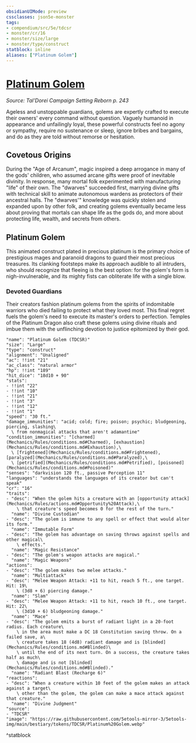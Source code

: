 ```yaml
---
obsidianUIMode: preview
cssclasses: json5e-monster
tags:
- compendium/src/5e/tdcsr
- monster/cr/16
- monster/size/large
- monster/type/construct
statblock: inline
aliases: ["Platinum Golem"]
---
```

# [Platinum Golem](Mechanics\bestiary\construct/platinum-golem-tdcsr.md)
*Source: Tal'Dorei Campaign Setting Reborn p. 243*  

Ageless and unstoppable guardians, golems are expertly crafted to execute their owners' every command without question. Vaguely humanoid in appearance and unfailingly loyal, these powerful constructs feel no agony or sympathy, require no sustenance or sleep, ignore bribes and bargains, and do as they are told without remorse or hesitation.

## Covetous Origins

During the "Age of Arcanum", magic inspired a deep arrogance in many of the gods' children, who assumed arcane gifts were proof of inevitable divinity. In response, many mortal folk experimented with manufacturing "life" of their own. The "dwarves" succeeded first, marrying divine gifts with technical skill to animate autonomous wardens as protectors of their ancestral halls. The "dwarves'" knowledge was quickly stolen and expanded upon by other folk, and creating golems eventually became less about proving that mortals can shape life as the gods do, and more about protecting life, wealth, and secrets from others.

## Platinum Golem

This animated construct plated in precious platinum is the primary choice of prestigious mages and paranoid dragons to guard their most precious treasures. Its clanking footsteps make its approach audible to all intruders, who should recognize that fleeing is the best option: for the golem's form is nigh-invulnerable, and its mighty fists can obliterate life with a single blow.

### Devoted Guardians

Their creators fashion platinum golems from the spirits of indomitable warriors who died failing to protect what they loved most. This final regret fuels the golem's need to execute its master's orders to perfection. Temples of the Platinum Dragon also craft these golems using divine rituals and imbue them with the unflinching devotion to justice epitomized by their god.

```statblock
"name": "Platinum Golem (TDCSR)"
"size": "Large"
"type": "construct"
"alignment": "Unaligned"
"ac": !!int "21"
"ac_class": "natural armor"
"hp": !!int "189"
"hit_dice": "18d10 + 90"
"stats":
- !!int "22"
- !!int "10"
- !!int "21"
- !!int "3"
- !!int "12"
- !!int "1"
"speed": "30 ft."
"damage_immunities": "acid; cold; fire; poison; psychic; bludgeoning, piercing, slashing\
  \ from nonmagical attacks that aren't adamantine"
"condition_immunities": "[charmed](Mechanics/Rules/conditions.md#Charmed), [exhaustion](Mechanics/Rules/conditions.md#Exhaustion),\
  \ [frightened](Mechanics/Rules/conditions.md#Frightened), [paralyzed](Mechanics/Rules/conditions.md#Paralyzed),\
  \ [petrified](Mechanics/Rules/conditions.md#Petrified), [poisoned](Mechanics/Rules/conditions.md#Poisoned)"
"senses": "darkvision 120 ft., passive Perception 11"
"languages": "understands the languages of its creator but can't speak"
"cr": "16"
"traits":
- "desc": "When the golem hits a creature with an [opportunity attack](Mechanics/Rules/actions.md#Opportunity%20Attack),\
    \ that creature's speed becomes 0 for the rest of the turn."
  "name": "Divine Custodian"
- "desc": "The golem is immune to any spell or effect that would alter its form."
  "name": "Immutable Form"
- "desc": "The golem has advantage on saving throws against spells and other magical\
    \ effects."
  "name": "Magic Resistance"
- "desc": "The golem's weapon attacks are magical."
  "name": "Magic Weapons"
"actions":
- "desc": "The golem makes two melee attacks."
  "name": "Multiattack"
- "desc": "Melee Weapon Attack: +11 to hit, reach 5 ft., one target. Hit: 19\
    \ (3d8 + 6) piercing damage."
  "name": "Slam"
- "desc": "Melee Weapon Attack: +11 to hit, reach 10 ft., one target. Hit: 22\
    \ (3d10 + 6) bludgeoning damage."
  "name": "Mace"
- "desc": "The golem emits a burst of radiant light in a 20-foot radius. Each creature\
    \ in the area must make a DC 18 Constitution saving throw. On a failed save, a\
    \ creature takes 18 (4d8) radiant damage and is [blinded](Mechanics/Rules/conditions.md#Blinded)\
    \ until the end of its next turn. On a success, the creature takes half as much\
    \ damage and is not [blinded](Mechanics/Rules/conditions.md#Blinded)."
  "name": "Radiant Blast (Recharge 6)"
"reactions":
- "desc": "When a creature within 10 feet of the golem makes an attack against a target\
    \ other than the golem, the golem can make a mace attack against that creature."
  "name": "Divine Judgment"
"source":
- "TDCSR"
"image": "https://raw.githubusercontent.com/5etools-mirror-3/5etools-img/main/bestiary/tokens/TDCSR/Platinum%20Golem.webp"
```
^statblock